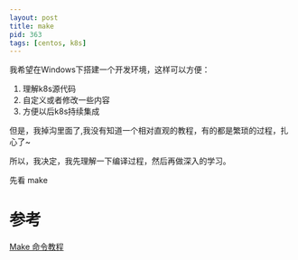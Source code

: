 ```yaml
---
layout: post
title: make
pid: 363
tags: [centos, k8s]
---
```


我希望在Windows下搭建一个开发环境，这样可以方便：

1. 理解k8s源代码
2. 自定义或者修改一些内容
3. 方便以后k8s持续集成

但是，我掉沟里面了,我没有知道一个相对直观的教程，有的都是繁琐的过程，扎心了~

所以，我决定，我先理解一下编译过程，然后再做深入的学习。

先看 make





# 参考

[Make 命令教程](http://www.ruanyifeng.com/blog/2015/02/make.html)